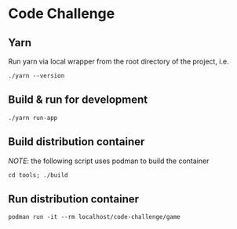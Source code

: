 # Code Challenge

## Yarn

Run yarn via local wrapper from the root directory of the project, i.e.

```
./yarn --version
```

## Build & run for development

```
./yarn run-app
```

## Build distribution container

*NOTE*: the following script uses podman to build the container

```
cd tools; ./build
```

## Run distribution container

```
podman run -it --rm localhost/code-challenge/game
```
